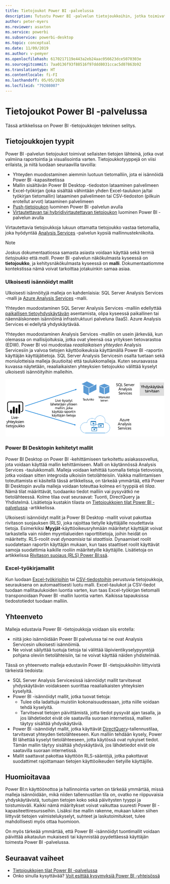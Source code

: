 ```yaml
---
title: Tietojoukot Power BI -palvelussa
description: Tutustu Power BI -palvelun tietojoukkoihin, jotka toimivat raportointia ja visualisointia varten valmiiden tietojen lähteinä.
author: peter-myers
ms.reviewer: asaxton
ms.service: powerbi
ms.subservice: powerbi-desktop
ms.topic: conceptual
ms.date: 11/09/2019
ms.author: v-pemyer
ms.openlocfilehash: 6170217119e443a2eb24aac056623dce5070303e
ms.sourcegitcommit: 7aa0136f93f88516f97ddd8031ccac5d07863b92
ms.translationtype: HT
ms.contentlocale: fi-FI
ms.lasthandoff: 05/05/2020
ms.locfileid: "79208007"
---
```

# <a name="datasets-in-the-power-bi-service"></a>Tietojoukot Power BI -palvelussa

Tässä artikkelissa on Power BI -tietojoukkojen tekninen selitys.

## <a name="dataset-types"></a>Tietojoukkojen tyypit

Power BI -palvelun tietojoukot toimivat sellaisten tietojen lähteinä, jotka ovat valmiina raportointia ja visualisointia varten. Tietojoukkotyyppejä on viisi erilaista, ja niitä luodaan seuraavilla tavoilla:

- Yhteyden muodostaminen aiemmin luotuun tietomalliin, jota ei isännöidä Power BI -kapasiteetissa
- Mallin sisältävän Power BI Desktop -tiedoston lataaminen palvelimeen
- Excel-työkirjan (joka sisältää vähintään yhden Excel-taulukon ja/tai työkirjan tietomallin) lataaminen palvelimeen tai CSV-tiedoston (pilkuin erotellut arvot) lataaminen palvelimeen
- [Push-tietojoukon](developer/automation/walkthrough-push-data.md) luominen Power BI -palvelun avulla
- [Virtautettavan tai hybridivirtautettavan tietojoukon](service-real-time-streaming.md) luominen Power BI -palvelun avulla

Virtautettavia tietojoukkoja lukuun ottamatta tietojoukko vastaa tietomallia, joka hyödyntää [Analysis Services](/analysis-services/analysis-services-overview) -palvelun kypsiä mallinnustekniikoita.

> [!NOTE]
> Joskus dokumentaatiossa samasta asiasta voidaan käyttää sekä termiä _tietojoukko_ että _malli_. Power BI -palvelun näkökulmasta kyseessä on **tietojoukko**, ja kehitysnäkökulmasta kyseessä on **malli**. Dokumentaatiomme kontekstissa nämä voivat tarkoittaa jotakuinkin samaa asiaa.

### <a name="external-hosted-models"></a>Ulkoisesti isännöidyt mallit

Ulkoisesti isännöityjä malleja on kahdenlaisia: SQL Server Analysis Services -malli ja [Azure Analysis Services](/azure/analysis-services/analysis-services-overview) -malli.

Yhteyden muodostaminen SQL Server Analysis Services -malliin edellyttää [paikallisen tietoyhdyskäytävän](service-gateway-onprem.md) asentamista, olipa kyseessä paikallinen tai näennäiskoneen isännöimä infrastruktuuri palveluna (IaaS). Azure Analysis Services ei edellytä yhdyskäytävää.

Yhteyden muodostaminen Analysis Services -malliin on usein järkevää, kun olemassa on mallisijoituksia, jotka ovat yleensä osa yrityksen tietovarastoa (EDW). Power BI voi muodostaa _reaaliaikaisen yhteyden_ Analysis Servicesiin ja valvoa tietojen käyttöoikeuksia käyttämällä Power BI -raportin käyttäjän käyttäjätietoja. SQL Server Analysis Servicesin osalta tuetaan sekä moniulotteisia malleja (kuutioita) että taulukkomalleja. Kuten seuraavassa kuvassa näytetään, reaaliaikaisten yhteyksien tietojoukko välittää kyselyt ulkoisesti isännöityihin malleihin.

![Reaaliaikaisen yhteyden tietojoukko välittää kyselyt ulkoisesti isännöityyn malliin](media/service-datasets-understand/live-connection-dataset.png)

### <a name="power-bi-desktop-developed-models"></a>Power BI Desktopin kehitetyt mallit

Power BI Desktop on Power BI -kehittämiseen tarkoitettu asiakassovellus, jota voidaan käyttää mallin kehittämiseen. Malli on käytännössä Analysis Services -taulukkomalli. Malleja voidaan kehittää tuomalla tietoja tietovoista, jotka voidaan sitten integroida ulkoisiin tietolähteisiin. Vaikka mallintamisen toteuttamista ei käsitellä tässä artikkelissa, on tärkeää ymmärtää, että Power BI Desktopin avulla malleja voidaan toteuttaa kolmea eri tyyppiä eli _tilaa_. Nämä tilat määrittävät, tuodaanko tiedot malliin vai pysyvätkö ne tietolähteessä. Kolme tilaa ovat seuraavat: Tuonti, DirectQuery ja Yhdistelmä. Lisätietoja kustakin tilasta on [Tietojoukkojen tilat Power BI -palvelussa](service-dataset-modes-understand.md) -artikkelissa.

Ulkoisesti isännöidyt mallit ja Power BI Desktop -mallit voivat pakottaa rivitason suojauksen (RLS), joka rajoittaa tietylle käyttäjälle noudettavia tietoja. Esimerkiksi **Myyjät**-käyttöoikeusryhmään määritetyt käyttäjät voivat tarkastella vain niiden myyntialueiden raporttitietoja, joihin heidät on määritetty. RLS-roolit ovat _dynaamisia_ tai _staattisia_. Dynaamiset roolit suodatetaan raportin käyttäjän mukaan, kun taas staattiset roolit käyttävät samoja suodattimia kaikille rooliin määritetyille käyttäjille. Lisätietoja on artikkelissa [Rivitason suojaus (RLS) Power BI:ssä](service-admin-rls.md).

### <a name="excel-workbook-models"></a>Excel-työkirjamallit

Kun luodaan [Excel-työkirjoihin](service-excel-workbook-files.md) tai [CSV-tiedostoihin](service-comma-separated-value-files.md) perustuvia tietojoukkoja, seurauksena on automaattisesti luotu malli. Excel-taulukot ja CSV-tiedot tuodaan mallitaulukoiden luontia varten, kun taas Excel-työkirjan tietomalli transponoidaan Power BI -mallin luontia varten. Kaikissa tapauksissa tiedostotiedot tuodaan malliin.

## <a name="summary"></a>Yhteenveto

Malleja edustavia Power BI -tietojoukkoja voidaan siis erotella:

- niitä joko isännöidään Power BI palvelussa tai ne ovat Analysis Servicesin ulkoisesti isännöimiä.
- Ne voivat säilyttää tuotuja tietoja tai välittää läpivientikyselypyyntöjä pohjana oleviin tietolähteisiin, tai ne voivat käyttää näiden yhdistelmää.

Tässä on yhteenveto malleja edustaviin Power BI -tietojoukkoihin liittyvistä tärkeistä tiedoista:

- SQL Server Analysis Servicesissä isännöidyt mallit tarvitsevat yhdyskäytävän voidakseen suorittaa reaaliaikaisten yhteyksien kyselyitä.
- Power BI -isännöidyt mallit, jotka tuovat tietoja:
  - Tulee olla ladattuja muistiin kokonaisuudessaan, jotta niille voidaan tehdä kyselyitä.
  - Tarvitsevat tietojen päivittämistä, jotta tiedot pysyvät ajan tasalla, ja jos lähdetiedot eivät ole saatavilla suoraan internetissä, mallien täytyy sisältää yhdyskäytäviä.
- Power BI -isännöidyt mallit, jotka käyttävät [DirectQuery](desktop-directquery-about.md)-tallennustilaa, tarvitsevat yhteyden tietolähteeseen. Kun malliin tehdään kysely, Power BI lähettää kyselyt tietolähteeseen, jotta käytössä ovat nykyiset tiedot. Tämän mallin täytyy sisältää yhdyskäytäviä, jos lähdetiedot eivät ole saatavilla suoraan internetissä.
- Mallit saattavat pakottaa käyttöön RLS-sääntöjä, jotka pakottavat suodattimet rajoittamaan tietojen käyttöoikeuden tietyille käyttäjille.

## <a name="considerations"></a>Huomioitavaa

Power BI:n käyttöönottoa ja hallinnointia varten on tärkeää ymmärtää, missä malleja isännöidään, mikä niiden tallennustilan tila on, ovatko ne riippuvaisia yhdyskäytävistä, tuotujen tietojen koko sekä päivitysten tyyppi ja toistumisväli. Kaikki nämä määritykset voivat vaikuttaa suuresti Power BI -kapasiteettiresursseihin. Lisäksi itse mallin rakenne, mukaan lukien siihen liittyvät tietojen valmistelukyselyt, suhteet ja laskutoimitukset, tulee mahdollisesti myös ottaa huomioon.

On myös tärkeää ymmärtää, että Power BI -isännöidyt tuontimallit voidaan päivittää aikataulun mukaisesti tai käynnistää pyydettäessä käyttäjän toimesta Power BI -palvelussa.

## <a name="next-steps"></a>Seuraavat vaiheet

- [Tietojoukkojen tilat Power BI -palvelussa](service-dataset-modes-understand.md)
- Onko sinulla kysyttävää? [Voit esittää kysymyksiä Power BI -yhteisössä](https://community.powerbi.com/)

